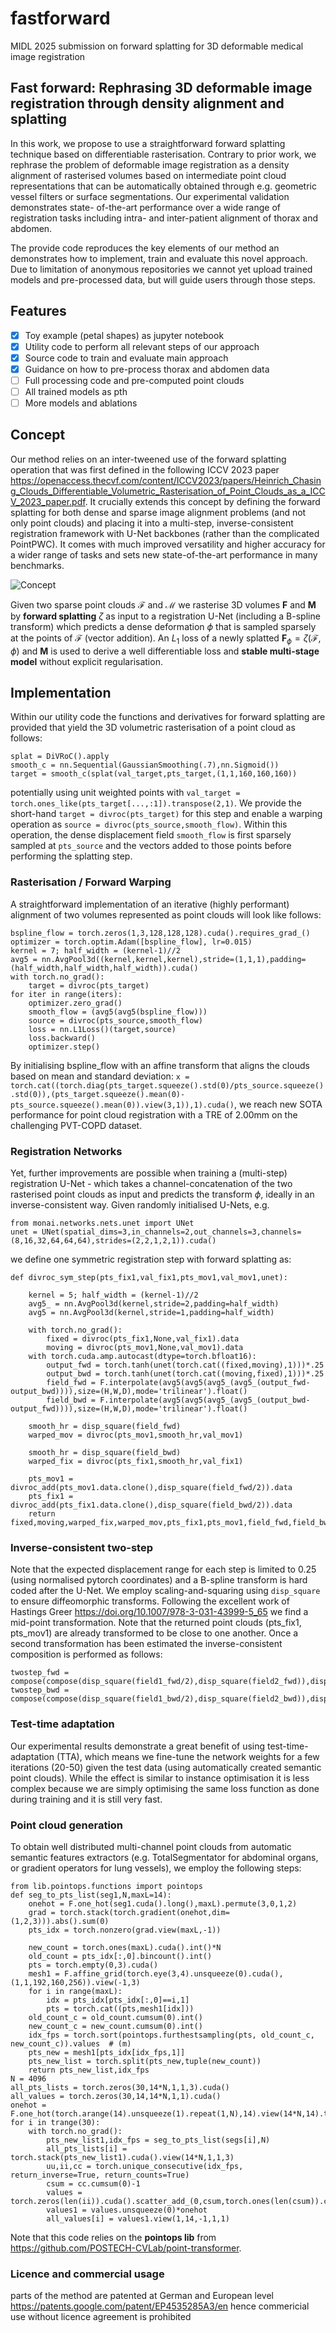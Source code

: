 # fastforward
MIDL 2025 submission on forward splatting for 3D deformable medical image registration 

## Fast forward: Rephrasing 3D deformable image registration through density alignment and splatting

In this work, we propose to use a straightforward forward splatting technique based on differentiable rasterisation. Contrary to prior work, we rephrase the problem of deformable image registration as a density alignment of rasterised volumes based on intermediate point cloud representations that can be automatically obtained through e.g. geometric vessel filters or surface segmentations. Our experimental validation demonstrates state- of-the-art performance over a wide range of registration tasks including intra- and inter-patient alignment of thorax and abdomen.

The provide code reproduces the key elements of our method an demonstrates how to implement, train and evaluate this novel approach. Due to limitation of anonymous repositories we cannot yet upload trained models and pre-processed data, but will guide users through those steps.

## Features
- [x] Toy example (petal shapes) as jupyter notebook
- [x] Utility code to perform all relevant steps of our approach
- [x] Source code to train and evaluate main approach
- [x] Guidance on how to pre-process thorax and abdomen data
- [ ] Full processing code and pre-computed point clouds
- [ ] All trained models as pth
- [ ] More models and ablations

## Concept
Our method relies on an inter-tweened use of the forward splatting operation that was first defined in the following ICCV 2023 paper  <https://openaccess.thecvf.com/content/ICCV2023/papers/Heinrich_Chasing_Clouds_Differentiable_Volumetric_Rasterisation_of_Point_Clouds_as_a_ICCV_2023_paper.pdf>. It crucially extends this concept by defining the forward splatting for both dense and sparse image alignment problems (and not only point clouds) and placing it into a multi-step, inverse-consistent registration framework with U-Net backbones (rather than the complicated PointPWC). It comes with much improved versatility and higher accuracy for a wider range of tasks and sets new state-of-the-art performance in many benchmarks.

![Concept](fastforward_midl_concept.png?raw=true "Concept")

Given two sparse point clouds $\mathcal{F}$ and $\mathcal{M}$ we rasterise 3D volumes $\mathbf{F}$ and $\mathbf{M}$ by **forward splatting** $\zeta$ as input to a registration U-Net (including a B-spline transform) which predicts a dense deformation $\phi$ that is sampled sparsely at the points of $\mathcal{F}$ (vector addition). An $L_1$ loss of a newly splatted  $\mathbf{F}_{\phi}=\zeta(\mathcal{F},\phi)$ and $\mathbf{M}$ is used to derive a well differentiable loss and **stable multi-stage model** without explicit regularisation.


## Implementation
Within our utility code the functions and derivatives for forward splatting are provided that yield the 3D volumetric rasterisation of a point cloud as follows:
```
splat = DiVRoC().apply    
smooth_c = nn.Sequential(GaussianSmoothing(.7),nn.Sigmoid())
target = smooth_c(splat(val_target,pts_target,(1,1,160,160,160))
```
potentially using unit weighted points with ``val_target = torch.ones_like(pts_target[...,:1]).transpose(2,1)``. We provide the short-hand ``target = divroc(pts_target)`` for this step and enable a warping operation as ``source = divroc(pts_source,smooth_flow)``. Within this operation, the dense displacement field ``smooth_flow`` is first sparsely sampled at ``pts_source`` and the vectors added to those points before performing the splatting step.

### Rasterisation / Forward Warping
A straightforward implementation of an iterative (highly performant) alignment of two volumes represented as point clouds will look like follows:
```
bspline_flow = torch.zeros(1,3,128,128,128).cuda().requires_grad_()
optimizer = torch.optim.Adam([bspline_flow], lr=0.015)
kernel = 7; half_width = (kernel-1)//2
avg5 = nn.AvgPool3d((kernel,kernel,kernel),stride=(1,1,1),padding=(half_width,half_width,half_width)).cuda()
with torch.no_grad():
    target = divroc(pts_target)
for iter in range(iters):
    optimizer.zero_grad()
    smooth_flow = (avg5(avg5(bspline_flow)))
    source = divroc(pts_source,smooth_flow)
    loss = nn.L1Loss()(target,source)
    loss.backward()
    optimizer.step()
```
By initialising bspline_flow with an affine transform that aligns the clouds based on mean and standard deviation: ``x = torch.cat((torch.diag(pts_target.squeeze().std(0)/pts_source.squeeze().std(0)),(pts_target.squeeze().mean(0)-pts_source.squeeze().mean(0)).view(3,1)),1).cuda()``, we reach new SOTA performance for point cloud registration with a TRE of 2.00mm on the challenging PVT-COPD dataset.

### Registration Networks
Yet, further improvements are possible when training a (multi-step) registration U-Net - which takes a channel-concatenation of the two rasterised point clouds as input and predicts the transform $\phi$, ideally in an inverse-consistent way. Given randomly initialised U-Nets, e.g. 
```
from monai.networks.nets.unet import UNet
unet = UNet(spatial_dims=3,in_channels=2,out_channels=3,channels=(8,16,32,64,64,64),strides=(2,2,1,2,1)).cuda()
```
we define one symmetric registration step with forward splatting as:
```
def divroc_sym_step(pts_fix1,val_fix1,pts_mov1,val_mov1,unet):
    
    kernel = 5; half_width = (kernel-1)//2
    avg5_ = nn.AvgPool3d(kernel,stride=2,padding=half_width)
    avg5 = nn.AvgPool3d(kernel,stride=1,padding=half_width)

    with torch.no_grad():
        fixed = divroc(pts_fix1,None,val_fix1).data
        moving = divroc(pts_mov1,None,val_mov1).data
    with torch.cuda.amp.autocast(dtype=torch.bfloat16):
        output_fwd = torch.tanh(unet(torch.cat((fixed,moving),1)))*.25
        output_bwd = torch.tanh(unet(torch.cat((moving,fixed),1)))*.25
        field_fwd = F.interpolate(avg5(avg5(avg5_(avg5_(output_fwd-output_bwd)))),size=(H,W,D),mode='trilinear').float()
        field_bwd = F.interpolate(avg5(avg5(avg5_(avg5_(output_bwd-output_fwd)))),size=(H,W,D),mode='trilinear').float()

    smooth_hr = disp_square(field_fwd)
    warped_mov = divroc(pts_mov1,smooth_hr,val_mov1)
    
    smooth_hr = disp_square(field_bwd)
    warped_fix = divroc(pts_fix1,smooth_hr,val_fix1)
    
    pts_mov1 = divroc_add(pts_mov1.data.clone(),disp_square(field_fwd/2)).data
    pts_fix1 = divroc_add(pts_fix1.data.clone(),disp_square(field_bwd/2)).data
    return fixed,moving,warped_fix,warped_mov,pts_fix1,pts_mov1,field_fwd,field_bwd
```

### Inverse-consistent two-step
Note that the expected displacement range for each step is limited to 0.25 (using normalised pytorch coordinates) and a B-spline transform is hard coded after the U-Net. We employ scaling-and-squaring using ``disp_square`` to ensure diffeomorphic transforms. Following the excellent work of Hastings Greer <https://doi.org/10.1007/978-3-031-43999-5_65> we find a mid-point transformation. Note that the returned point clouds (pts_fix1, pts_mov1) are already transformed to be close to one another. Once a second transformation has been estimated the inverse-consistent composition is performed as follows:
```
twostep_fwd = compose(compose(disp_square(field1_fwd/2),disp_square(field2_fwd)),disp_square(field1_fwd/2))
twostep_bwd = compose(compose(disp_square(field1_bwd/2),disp_square(field2_bwd)),disp_square(field1_bwd/2))
```

### Test-time adaptation
Our experimental results demonstrate a great benefit of using test-time-adaptation (TTA), which means we fine-tune the network weights for a few iterations (20-50) given the test data (using automatically created semantic point clouds). While the effect is similar to instance optimisation it is less complex because we are simply optimising the same loss function as done during training and it is still very fast.

### Point cloud generation
To obtain well distributed multi-channel point clouds from automatic semantic features extractors (e.g. TotalSegmentator for abdominal organs, or gradient operators for lung vessels), we employ the following steps:
```
from lib.pointops.functions import pointops
def seg_to_pts_list(seg1,N,maxL=14):
    onehot = F.one_hot(seg1.cuda().long(),maxL).permute(3,0,1,2)
    grad = torch.stack(torch.gradient(onehot,dim=(1,2,3))).abs().sum(0)
    pts_idx = torch.nonzero(grad.view(maxL,-1))

    new_count = torch.ones(maxL).cuda().int()*N
    old_count = pts_idx[:,0].bincount().int()
    pts = torch.empty(0,3).cuda()
    mesh1 = F.affine_grid(torch.eye(3,4).unsqueeze(0).cuda(),(1,1,192,160,256)).view(-1,3)
    for i in range(maxL):
        idx = pts_idx[pts_idx[:,0]==i,1]
        pts = torch.cat((pts,mesh1[idx]))
    old_count_c = old_count.cumsum(0).int()
    new_count_c = new_count.cumsum(0).int()
    idx_fps = torch.sort(pointops.furthestsampling(pts, old_count_c, new_count_c)).values  # (m)
    pts_new = mesh1[pts_idx[idx_fps,1]]
    pts_new_list = torch.split(pts_new,tuple(new_count))
    return pts_new_list,idx_fps
N = 4096
all_pts_lists = torch.zeros(30,14*N,1,1,3).cuda()
all_values = torch.zeros(30,14,14*N,1,1).cuda()
onehot = F.one_hot(torch.arange(14).unsqueeze(1).repeat(1,N),14).view(14*N,14).t().float().cuda()
for i in trange(30):
    with torch.no_grad():
        pts_new_list1,idx_fps = seg_to_pts_list(segs[i],N)
        all_pts_lists[i] = torch.stack(pts_new_list1).cuda().view(14*N,1,1,3) 
        uu,ii,cc = torch.unique_consecutive(idx_fps, return_inverse=True, return_counts=True) 
        csum = cc.cumsum(0)-1
        values = torch.zeros(len(ii)).cuda().scatter_add_(0,csum,torch.ones(len(csum)).cuda())
        values1 = values.unsqueeze(0)*onehot
        all_values[i] = values1.view(1,14,-1,1,1)
```
Note that this code relies on the **pointops lib** from <https://github.com/POSTECH-CVLab/point-transformer>.  

### Licence and commercial usage 
parts of the method are patented at German and European level https://patents.google.com/patent/EP4535285A3/en hence commericial use without licence agreement is prohibited
